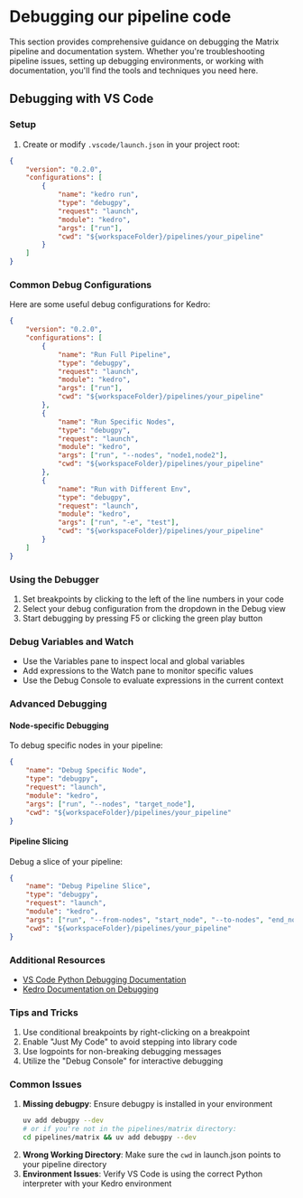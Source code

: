 # Debugging our pipeline code
This section provides comprehensive guidance on debugging the Matrix pipeline and documentation system. Whether you're troubleshooting pipeline issues, setting up debugging environments, or working with documentation, you'll find the tools and techniques you need here.

## Debugging with VS Code

### Setup

1. Create or modify `.vscode/launch.json` in your project root:

```json
{
    "version": "0.2.0",
    "configurations": [
        {
            "name": "kedro run",
            "type": "debugpy",
            "request": "launch",
            "module": "kedro",
            "args": ["run"],
            "cwd": "${workspaceFolder}/pipelines/your_pipeline"
        }
    ]
}
```

### Common Debug Configurations 

Here are some useful debug configurations for Kedro:

```json
{
    "version": "0.2.0",
    "configurations": [
        {
            "name": "Run Full Pipeline",
            "type": "debugpy",
            "request": "launch", 
            "module": "kedro",
            "args": ["run"],
            "cwd": "${workspaceFolder}/pipelines/your_pipeline"
        },
        {
            "name": "Run Specific Nodes",
            "type": "debugpy",
            "request": "launch",
            "module": "kedro",
            "args": ["run", "--nodes", "node1,node2"],
            "cwd": "${workspaceFolder}/pipelines/your_pipeline"
        },
        {
            "name": "Run with Different Env",
            "type": "debugpy", 
            "request": "launch",
            "module": "kedro",
            "args": ["run", "-e", "test"],
            "cwd": "${workspaceFolder}/pipelines/your_pipeline"
        }
    ]
}
```

### Using the Debugger

1. Set breakpoints by clicking to the left of the line numbers in your code
2. Select your debug configuration from the dropdown in the Debug view
3. Start debugging by pressing F5 or clicking the green play button

### Debug Variables and Watch

- Use the Variables pane to inspect local and global variables
- Add expressions to the Watch pane to monitor specific values
- Use the Debug Console to evaluate expressions in the current context

### Advanced Debugging

#### Node-specific Debugging

To debug specific nodes in your pipeline:

```json
{
    "name": "Debug Specific Node",
    "type": "debugpy",
    "request": "launch",
    "module": "kedro",
    "args": ["run", "--nodes", "target_node"],
    "cwd": "${workspaceFolder}/pipelines/your_pipeline"
}
```

#### Pipeline Slicing

Debug a slice of your pipeline:

```json
{
    "name": "Debug Pipeline Slice",
    "type": "debugpy",
    "request": "launch",
    "module": "kedro",
    "args": ["run", "--from-nodes", "start_node", "--to-nodes", "end_node"],
    "cwd": "${workspaceFolder}/pipelines/your_pipeline"
}
```

### Additional Resources

- [VS Code Python Debugging Documentation](https://code.visualstudio.com/docs/python/debugging)
- [Kedro Documentation on Debugging](https://kedro.readthedocs.io/en/stable/development/debugging.html)

### Tips and Tricks

1. Use conditional breakpoints by right-clicking on a breakpoint
2. Enable "Just My Code" to avoid stepping into library code
3. Use logpoints for non-breaking debugging messages
4. Utilize the "Debug Console" for interactive debugging

### Common Issues

1. **Missing debugpy**: Ensure debugpy is installed in your environment
   ```bash
   uv add debugpy --dev
   # or if you're not in the pipelines/matrix directory:
   cd pipelines/matrix && uv add debugpy --dev
   ```
2. **Wrong Working Directory**: Make sure the `cwd` in launch.json points to your pipeline directory
3. **Environment Issues**: Verify VS Code is using the correct Python interpreter with your Kedro environment 